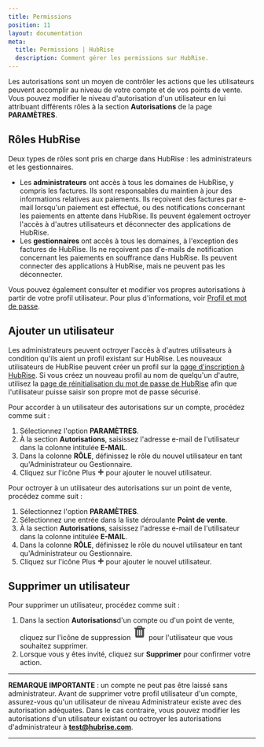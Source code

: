 ```yaml
---
title: Permissions
position: 11
layout: documentation
meta:
  title: Permissions | HubRise
  description: Comment gérer les permissions sur HubRise.
---
```


Les autorisations sont un moyen de contrôler les actions que les utilisateurs peuvent accomplir au niveau de votre compte et de vos points de vente. Vous pouvez modifier le niveau d'autorisation d'un utilisateur en lui attribuant différents rôles à la section **Autorisations** de la page **PARAMÈTRES**.

## Rôles HubRise

Deux types de rôles sont pris en charge dans HubRise : les administrateurs et les gestionnaires.

- Les **administrateurs** ont accès à tous les domaines de HubRise, y compris les factures. Ils sont responsables du maintien à jour des informations relatives aux paiements. Ils reçoivent des factures par e-mail lorsqu'un paiement est effectué, ou des notifications concernant les paiements en attente dans HubRise. Ils peuvent également octroyer l'accès à d'autres utilisateurs et déconnecter des applications de HubRise.
- Les **gestionnaires** ont accès à tous les domaines, à l'exception des factures de HubRise. Ils ne reçoivent pas d'e-mails de notification concernant les paiements en souffrance dans HubRise. Ils peuvent connecter des applications à HubRise, mais ne peuvent pas les déconnecter.

Vous pouvez également consulter et modifier vos propres autorisations à partir de votre profil utilisateur. Pour plus d'informations, voir [Profil et mot de passe](/docs/profile-password/).

## Ajouter un utilisateur

Les administrateurs peuvent octroyer l'accès à d'autres utilisateurs à condition qu'ils aient un profil existant sur HubRise. Les nouveaux utilisateurs de HubRise peuvent créer un profil sur la [page d'inscription à HubRise](https://manager.hubrise.com/signup). Si vous créez un nouveau profil au nom de quelqu'un d'autre, utilisez la [page de réinitialisation du mot de passe de HubRise](https://manager.hubrise.com/reset_password/new) afin que l'utilisateur puisse saisir son propre mot de passe sécurisé.

Pour accorder à un utilisateur des autorisations sur un compte, procédez comme suit :

1. Sélectionnez l'option **PARAMÈTRES**.
1. À la section **Autorisations**, saisissez l'adresse e-mail de l'utilisateur dans la colonne intitulée **E-MAIL**.
1. Dans la colonne **RÔLE**, définissez le rôle du nouvel utilisateur en tant qu'Administrateur ou Gestionnaire.
1. Cliquez sur l'icône Plus <InlineImage width="13" height="13">![Icône Plus](../images/059-add-icon.png)</InlineImage> pour ajouter le nouvel utilisateur.

Pour octroyer à un utilisateur des autorisations sur un point de vente, procédez comme suit :

1. Sélectionnez l'option **PARAMÈTRES**.
1. Sélectionnez une entrée dans la liste déroulante **Point de vente**.
1. À la section **Autorisations**, saisissez l'adresse e-mail de l'utilisateur dans la colonne intitulée **E-MAIL**.
1. Dans la colonne **RÔLE**, définissez le rôle du nouvel utilisateur en tant qu'Administrateur ou Gestionnaire.
1. Cliquez sur l'icône Plus <InlineImage width="13" height="13">![Icône Plus](../images/059-add-icon.png)</InlineImage> pour ajouter le nouvel utilisateur.

## Supprimer un utilisateur

Pour supprimer un utilisateur, procédez comme suit :

1. Dans la section **Autorisations**d'un compte ou d'un point de vente, cliquez sur l'icône de suppression <InlineImage width="15" height="16">![Icône de corbeille](../images/057-2x-trash-icon.png)</InlineImage> pour l'utilisateur que vous souhaitez supprimer.
1. Lorsque vous y êtes invité, cliquez sur **Supprimer** pour confirmer votre action.

---

**REMARQUE IMPORTANTE** : un compte ne peut pas être laissé sans administrateur. Avant de supprimer votre profil utilisateur d'un compte, assurez-vous qu'un utilisateur de niveau Administrateur existe avec des autorisation adéquates. Dans le cas contraire, vous pouvez modifier les autorisations d'un utilisateur existant ou octroyer les autorisations d'administrateur à **test@hubrise.com**.

---
